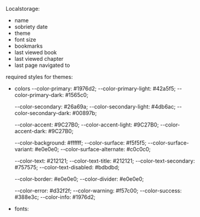 Localstorage:
- name
- sobriety date
- theme
- font size
- bookmarks
- last viewed book
- last viewed chapter
- last page navigated to

required styles for themes:
- colors
  --color-primary: #1976d2;
  --color-primary-light: #42a5f5;
  --color-primary-dark: #1565c0;
  
  --color-secondary: #26a69a;
  --color-secondary-light: #4db6ac;
  --color-secondary-dark: #00897b;
  
  --color-accent: #9C27B0;
  --color-accent-light: #9C27B0;
  --color-accent-dark: #9C27B0;
  
  --color-background: #ffffff;
  --color-surface: #f5f5f5;
  --color-surface-variant: #e0e0e0;
  --color-surface-alternate: #c0c0c0;
  
  --color-text: #212121;
  --color-text-title: #212121;
  --color-text-secondary: #757575;
  --color-text-disabled: #bdbdbd;
  
  --color-border: #e0e0e0;
  --color-divider: #e0e0e0;
  
  --color-error: #d32f2f;
  --color-warning: #f57c00;
  --color-success: #388e3c;
  --color-info: #1976d2;            

- fonts:
